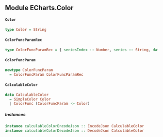 ## Module ECharts.Color

#### `Color`

``` purescript
type Color = String
```

#### `ColorFuncParamRec`

``` purescript
type ColorFuncParamRec = { seriesIndex :: Number, series :: String, dataIndex :: Number, data :: { value :: ItemValue, name :: String } }
```

#### `ColorFuncParam`

``` purescript
newtype ColorFuncParam
  = ColorFuncParam ColorFuncParamRec
```

#### `CalculableColor`

``` purescript
data CalculableColor
  = SimpleColor Color
  | ColorFunc (ColorFuncParam -> Color)
```

##### Instances
``` purescript
instance calculableColorEncodeJson :: EncodeJson CalculableColor
instance calculableColorDecodeJson :: DecodeJson CalculableColor
```


